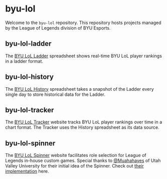 # byu-lol

Welcome to the `byu-lol` repository. This repository hosts projects managed by the League of Legends division of BYU Esports.

## byu-lol-ladder

The [BYU LoL Ladder](https://docs.google.com/spreadsheets/d/19coe2c8jZs9nRZ1NaLvKx_xSRGWnDs8zgK2q-M7JwKE/edit?usp=sharing) spreadsheet shows real-time BYU LoL player rankings in a ladder format.

## byu-lol-history

The [BYU LoL History](https://docs.google.com/spreadsheets/d/1i2TzQN_1mtcbY98JVRKFoFNMSlC-s03XOyGgYD_wrNE/edit?usp=sharing) spreadsheet takes a snapshot of the Ladder every single day to store historical data for the Ladder.

## byu-lol-tracker

The [BYU LoL Tracker](https://byu-lol-tracker.vercel.app/) website tracks BYU LoL player rankings over time in a chart format. The Tracker uses the History spreadsheet as its data source.

## byu-lol-spinner

The [BYU LoL Spinner](https://byu-lol-spinner.vercel.app/) website facilitates role selection for League of Legends in-house custom games. Special thanks to [@Muahahayes](https://github.com/Muahahayes) of Utah Valley University for their initial idea of the Spinner. Check out [their implementation](https://muahahayes.github.io/leaguespinner/ls.html) here.
